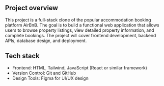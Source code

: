 ## Project overview
This project is a full-stack clone of the popular accommodation booking platform AirBnB. The goal is to build a functional web application that allows users to browse property listings, view detailed property information, and complete bookings. The project will cover frontend development, backend APIs, database design, and deployment.
## Tech stack
 - Frontend: HTML, Tailwind, JavaScript (React or   similar framework)
 - Version Control: Git and GitHub
 - Design Tools: Figma for UI/UX design
